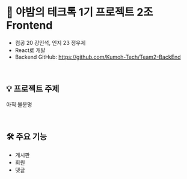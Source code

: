 # 📕 야밤의 테크톡 1기 프로젝트 2조 Frontend
- 컴공 20 강인석, 인지 23 정우제
- React로 개발
- Backend GitHub: https://github.com/Kumoh-Tech/Team2-BackEnd

<br>

## 💡 프로젝트 주제
아직 불분명

<br>

## 🛠️ 주요 기능
- 게시판
- 회원
- 댓글
